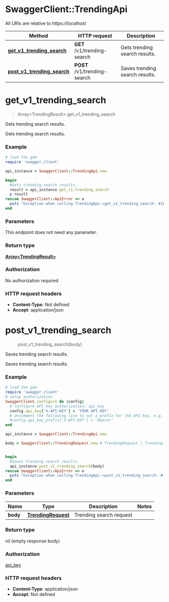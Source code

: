 # SwaggerClient::TrendingApi

All URIs are relative to *https://localhost*

Method | HTTP request | Description
------------- | ------------- | -------------
[**get_v1_trending_search**](TrendingApi.md#get_v1_trending_search) | **GET** /v1/trending-search | Gets trending search results.
[**post_v1_trending_search**](TrendingApi.md#post_v1_trending_search) | **POST** /v1/trending-search | Saves trending search results.


# **get_v1_trending_search**
> Array&lt;TrendingResult&gt; get_v1_trending_search

Gets trending search results.

Gets trending search results.

### Example
```ruby
# load the gem
require 'swagger_client'

api_instance = SwaggerClient::TrendingApi.new

begin
  #Gets trending search results.
  result = api_instance.get_v1_trending_search
  p result
rescue SwaggerClient::ApiError => e
  puts "Exception when calling TrendingApi->get_v1_trending_search: #{e}"
end
```

### Parameters
This endpoint does not need any parameter.

### Return type

[**Array&lt;TrendingResult&gt;**](TrendingResult.md)

### Authorization

No authorization required

### HTTP request headers

 - **Content-Type**: Not defined
 - **Accept**: application/json



# **post_v1_trending_search**
> post_v1_trending_search(body)

Saves trending search results.

Saves trending search results.

### Example
```ruby
# load the gem
require 'swagger_client'
# setup authorization
SwaggerClient.configure do |config|
  # Configure API key authorization: api_key
  config.api_key['X-API-KEY'] = 'YOUR API KEY'
  # Uncomment the following line to set a prefix for the API key, e.g. 'Bearer' (defaults to nil)
  #config.api_key_prefix['X-API-KEY'] = 'Bearer'
end

api_instance = SwaggerClient::TrendingApi.new

body = SwaggerClient::TrendingRequest.new # TrendingRequest | Trending search request


begin
  #Saves trending search results.
  api_instance.post_v1_trending_search(body)
rescue SwaggerClient::ApiError => e
  puts "Exception when calling TrendingApi->post_v1_trending_search: #{e}"
end
```

### Parameters

Name | Type | Description  | Notes
------------- | ------------- | ------------- | -------------
 **body** | [**TrendingRequest**](TrendingRequest.md)| Trending search request | 

### Return type

nil (empty response body)

### Authorization

[api_key](../README.md#api_key)

### HTTP request headers

 - **Content-Type**: application/json
 - **Accept**: Not defined



